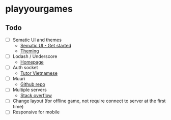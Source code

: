 # playyourgames

## Todo

- [ ] Sematic UI and themes 
	- [Sematic UI - Get started](https://semantic-ui.com/introduction/getting-started.html)
	- [Theming](https://semantic-ui.com/usage/theming.html)
- [ ] Lodash / Underscore 
	- [Homepage](https://lodash.com/docs/4.17.15)
- [ ] Auth socket
	- [Tutor Vietnamese](https://viblo.asia/p/authentication-cho-socketio-maGK78n9Zj2)
- [ ] Muuri
	- [Github repo](https://github.com/haltu/muuri)
- [ ] Multiple servers
	- [Stack overflow](https://stackoverflow.com/questions/46801096/socket-io-switch-between-localhost-server)
- [ ] Change layout (for offline game, not require connect to server at the first time)
- [ ] Responsive for mobile